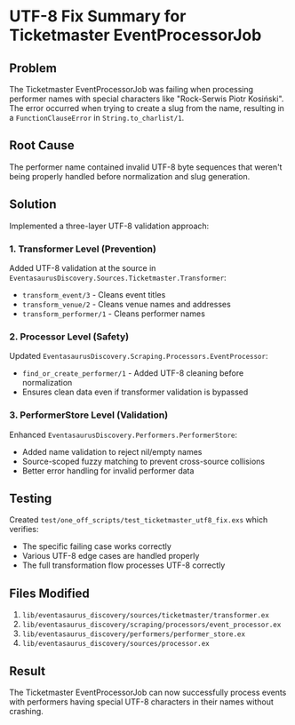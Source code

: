 # UTF-8 Fix Summary for Ticketmaster EventProcessorJob

## Problem
The Ticketmaster EventProcessorJob was failing when processing performer names with special characters like "Rock-Serwis Piotr Kosiński". The error occurred when trying to create a slug from the name, resulting in a `FunctionClauseError` in `String.to_charlist/1`.

## Root Cause
The performer name contained invalid UTF-8 byte sequences that weren't being properly handled before normalization and slug generation.

## Solution
Implemented a three-layer UTF-8 validation approach:

### 1. Transformer Level (Prevention)
Added UTF-8 validation at the source in `EventasaurusDiscovery.Sources.Ticketmaster.Transformer`:
- `transform_event/3` - Cleans event titles
- `transform_venue/2` - Cleans venue names and addresses
- `transform_performer/1` - Cleans performer names

### 2. Processor Level (Safety)
Updated `EventasaurusDiscovery.Scraping.Processors.EventProcessor`:
- `find_or_create_performer/1` - Added UTF-8 cleaning before normalization
- Ensures clean data even if transformer validation is bypassed

### 3. PerformerStore Level (Validation)
Enhanced `EventasaurusDiscovery.Performers.PerformerStore`:
- Added name validation to reject nil/empty names
- Source-scoped fuzzy matching to prevent cross-source collisions
- Better error handling for invalid performer data

## Testing
Created `test/one_off_scripts/test_ticketmaster_utf8_fix.exs` which verifies:
- The specific failing case works correctly
- Various UTF-8 edge cases are handled properly
- The full transformation flow processes UTF-8 correctly

## Files Modified
1. `lib/eventasaurus_discovery/sources/ticketmaster/transformer.ex`
2. `lib/eventasaurus_discovery/scraping/processors/event_processor.ex`
3. `lib/eventasaurus_discovery/performers/performer_store.ex`
4. `lib/eventasaurus_discovery/sources/processor.ex`

## Result
The Ticketmaster EventProcessorJob can now successfully process events with performers having special UTF-8 characters in their names without crashing.